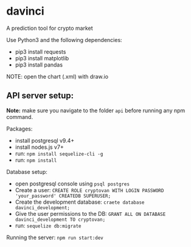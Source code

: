 # davinci
A prediction tool for crypto market

Use Python3 and the following dependencies: 
- pip3 install requests
- pip3 install matplotlib
- pip3 install pandas

NOTE: open the chart (.xml) with draw.io

  

## API server setup:
**Note:** make sure you navigate to the folder ```api``` before running any npm command.

Packages:
  - install postgresql v9.4+
  - install nodes.js  v7+
  - run: ```npm install sequelize-cli -g```
  - run: ```npm install```

Database setup:
  - open postgresql console using ```psql postgres```
  - Create a user: ```CREATE ROLE cryptovan WITH LOGIN PASSWORD 'your_password' CREATEDB SUPERUSER;```
  - Create the development database: ```craete database davinci_development;```
  - Give the user permissions to the DB: ```GRANT ALL ON DATABASE davinci_development TO cryptovan;```
  - run: ```sequelize db:migrate```
 
 Running the server:
 ```npm run start:dev```
